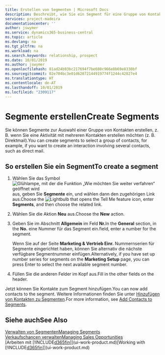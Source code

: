 ```yaml
---
title: Erstellen von Segmenten | Microsoft Docs
description: Beschreibt, wie Sie ein Segment für eine Gruppe von Kontakten in Business Central erstellen, beispielsweise um mehrere Kontakte mit einer Direktsendung anzusprechen.
services: project-madeira
documentationcenter: ''
author: jswymer
ms.service: dynamics365-business-central
ms.topic: article
ms.devlang: na
ms.tgt_pltfrm: na
ms.workload: na
ms.search.keywords: relationship, prospect
ms.date: 10/01/2019
ms.author: jswymer
ms.openlocfilehash: 81ad24b93bc217694f7be608c966e8b69e8330bf
ms.sourcegitcommit: 02e704bc3e01d62072144919774f1244c42827e4
ms.translationtype: HT
ms.contentlocale: de-AT
ms.lasthandoff: 10/01/2019
ms.locfileid: "2309117"
---
```

# <a name="create-segments"></a><span data-ttu-id="05c6b-103">Segmente erstellen</span><span class="sxs-lookup"><span data-stu-id="05c6b-103">Create Segments</span></span>
<span data-ttu-id="05c6b-104">Sie können Segmente zur Auswahl einer Gruppe von Kontakten erstellen, z. B. wenn Sie eine Aktivität mit mehreren Kontakten erstellen möchten (z. B. Direktmail).</span><span class="sxs-lookup"><span data-stu-id="05c6b-104">You can create segments to select a group of contacts, for example, if you want to create an interaction involving several contacts, such as direct mail.</span></span>

## <a name="to-create-a-segment"></a><span data-ttu-id="05c6b-105">So erstellen Sie ein Segment</span><span class="sxs-lookup"><span data-stu-id="05c6b-105">To create a segment</span></span>
1. <span data-ttu-id="05c6b-106">Wählen Sie das Symbol ![Glühlampe, mit der die Funktion „Wie möchten Sie weiter verfahren“ geöffnet wird](media/ui-search/search_small.png "Wie möchten Sie weiter verfahren?") aus, geben Sie **Segmente** ein, und wählen dann den zugehörigen Link aus.</span><span class="sxs-lookup"><span data-stu-id="05c6b-106">Choose the ![Lightbulb that opens the Tell Me feature](media/ui-search/search_small.png "Tell me what you want to do") icon, enter **Segments**, and then choose the related link.</span></span>
2. <span data-ttu-id="05c6b-107">Wählen Sie die Aktion **Neu** aus.</span><span class="sxs-lookup"><span data-stu-id="05c6b-107">Choose the **New** action.</span></span>
3. <span data-ttu-id="05c6b-108">Geben Sie im Abschnitt **Allgemein** im Feld **Nr.**</span><span class="sxs-lookup"><span data-stu-id="05c6b-108">In the **General** section, in the **No.**</span></span> <span data-ttu-id="05c6b-109">eine Nummer für das Segment ein.</span><span class="sxs-lookup"><span data-stu-id="05c6b-109">field, enter a number for the segment.</span></span>

    <span data-ttu-id="05c6b-110">Wenn Sie auf der Seite **Marketing & Vertrieb Einr.** Nummernserien für Segmente eingerichtet haben, können Sie alternativ die nächste verfügbare Segmentnummer einfügen.</span><span class="sxs-lookup"><span data-stu-id="05c6b-110">Alternatively, if you have set up number series for segments on the **Marketing Setup** page, you can press Enter to select the next available segment number.</span></span>
4. <span data-ttu-id="05c6b-111">Füllen Sie die anderen Felder im Kopf aus.</span><span class="sxs-lookup"><span data-stu-id="05c6b-111">Fill in the other fields on the header.</span></span>

<span data-ttu-id="05c6b-112">Jetzt können Sie Kontakte zum Segment hinzufügen.</span><span class="sxs-lookup"><span data-stu-id="05c6b-112">You can now add contacts to the segment.</span></span> <span data-ttu-id="05c6b-113">Weitere Informationen finden Sie unter [Hinzufügen von Kontakten zu Segmenten](marketing-add-contact-segment.md).</span><span class="sxs-lookup"><span data-stu-id="05c6b-113">For more information, see [Add Contacts to Segments](marketing-add-contact-segment.md).</span></span>

## <a name="see-also"></a><span data-ttu-id="05c6b-114">Siehe auch</span><span class="sxs-lookup"><span data-stu-id="05c6b-114">See Also</span></span>
[<span data-ttu-id="05c6b-115">Verwalten von Segmenten</span><span class="sxs-lookup"><span data-stu-id="05c6b-115">Managing Segments</span></span>](marketing-segments.md)  
[<span data-ttu-id="05c6b-116">Verkaufschancen verwalten</span><span class="sxs-lookup"><span data-stu-id="05c6b-116">Managing Sales Opportunities</span></span>](marketing-manage-sales-opportunities.md)  
<span data-ttu-id="05c6b-117">[Arbeiten mit [!INCLUDE[d365fin](includes/d365fin_md.md)]](ui-work-product.md)</span><span class="sxs-lookup"><span data-stu-id="05c6b-117">[Working with [!INCLUDE[d365fin](includes/d365fin_md.md)]](ui-work-product.md)</span></span>  
